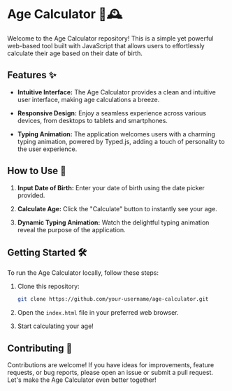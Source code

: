 
# Age Calculator 🎂🕰️

Welcome to the Age Calculator repository! This is a simple yet powerful web-based tool built with JavaScript that allows users to effortlessly calculate their age based on their date of birth.

## Features ✨

- **Intuitive Interface:** The Age Calculator provides a clean and intuitive user interface, making age calculations a breeze.

- **Responsive Design:** Enjoy a seamless experience across various devices, from desktops to tablets and smartphones.

- **Typing Animation:** The application welcomes users with a charming typing animation, powered by Typed.js, adding a touch of personality to the user experience.

## How to Use 🚀

1. **Input Date of Birth:** Enter your date of birth using the date picker provided.

2. **Calculate Age:** Click the "Calculate" button to instantly see your age.

3. **Dynamic Typing Animation:** Watch the delightful typing animation reveal the purpose of the application.

## Getting Started 🛠️

To run the Age Calculator locally, follow these steps:

1. Clone this repository:
   ```bash
   git clone https://github.com/your-username/age-calculator.git
   ```

2. Open the `index.html` file in your preferred web browser.

3. Start calculating your age!

## Contributing 🤝

Contributions are welcome! If you have ideas for improvements, feature requests, or bug reports, please open an issue or submit a pull request. Let's make the Age Calculator even better together!



